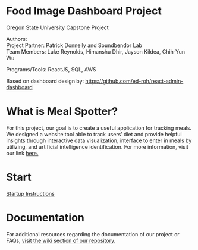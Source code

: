 # Food Image Dashboard Project

Oregon State University Capstone Project

Authors: <br/>
Project Partner: Patrick Donnelly and Soundbendor Lab <br />
Team Members: Luke Reynolds, Himanshu Dhir, Jayson Kildea, Chih-Yun Wu

Programs/Tools: 
ReactJS, SQL, AWS

Based on dashboard design by: https://github.com/ed-roh/react-admin-dashboard

# What is Meal Spotter?

For this project, our goal is to create a useful application for tracking meals. We designed a website tool able to track users’ diet and provide helpful insights through interactive data visualization, interface to enter in meals by utilizing, and artificial intelligence identification. For more information, visit our link [here.](https://github.com/Soundbendor/food-image-dashboard/wiki/What-is-Meal-Spotter%3F)


# Start

[Startup Instructions](https://github.com/Soundbendor/food-image-dashboard/wiki/Startup-Instructions)

# Documentation

For additional resources regarding the documentation of our project or FAQs, [visit the wiki section of our repository.](https://github.com/Soundbendor/food-image-dashboard/wiki)
